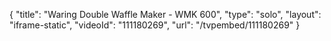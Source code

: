 {
    "title": "Waring Double Waffle Maker - WMK 600",
    "type": "solo",
    "layout": "iframe-static",
    "videoId": "111180269",
    "url": "\/tvpembed\/111180269"
}